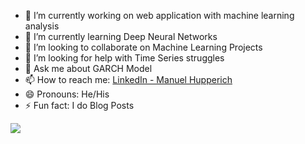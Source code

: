 

- 🔭 I’m currently working on web application with machine learning analysis
- 🌱 I’m currently learning Deep Neural Networks
- 👯 I’m looking to collaborate on Machine Learning Projects
- 🤔 I’m looking for help with Time Series struggles
- 💬 Ask me about GARCH Model
- 📫 How to reach me: [LinkedIn - Manuel Hupperich](https://www.linkedin.com/in/manuel-hupperich-36448b13a/)
- 😄 Pronouns: He/His
- ⚡ Fun fact: I do Blog Posts

<img src = 'https://github-readme-stats.vercel.app/api?username=Hupperich-Manuel&&show_icons=true&title_color=ffffff&icon_color=bb2acf&text_color=daf7dc&bg_color=191919'>

